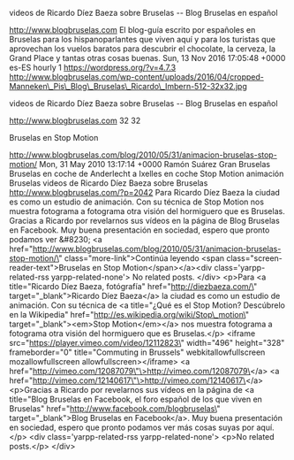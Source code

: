 videos de Ricardo Díez Baeza sobre Bruselas -- Blog Bruselas en español

http://www.blogbruselas.com El blog-guía escrito por españoles en
Bruselas para los hispanoparlantes que viven aquí y para los turistas
que aprovechan los vuelos baratos para descubrir el chocolate, la
cerveza, la Grand Place y tantas otras cosas buenas. Sun, 13 Nov 2016
17:05:48 +0000 es-ES hourly 1 https://wordpress.org/?v=4.7.3
http://www.blogbruselas.com/wp-content/uploads/2016/04/cropped-Manneken\_Pis\_Blog\_Bruselas\_Ricardo\_Imbern-512-32x32.jpg

videos de Ricardo Díez Baeza sobre Bruselas -- Blog Bruselas en español

http://www.blogbruselas.com 32 32

Bruselas en Stop Motion

http://www.blogbruselas.com/blog/2010/05/31/animacion-bruselas-stop-motion/
Mon, 31 May 2010 13:17:14 +0000 Ramón Suárez Gran Bruselas Bruselas en
coche de Anderlecht a Ixelles en coche Stop Motion animación Bruselas
videos de Ricardo Díez Baeza sobre Bruselas
http://www.blogbruselas.com/?p=2042 Para Ricardo Díez Baeza la ciudad es
como un estudio de animación. Con su técnica de Stop Motion nos muestra
fotograma a fotograma otra visión del hormiguero que es Bruselas.
Gracias a Ricardo por revelarnos sus vídeos en la página de Blog
Bruselas en Facebook. Muy buena presentación en sociedad, espero que
pronto podamos ver &\#8230; \<a
href=\"http://www.blogbruselas.com/blog/2010/05/31/animacion-bruselas-stop-motion/\"
class=\"more-link\"\>Continúa leyendo \<span
class=\"screen-reader-text\"\>Bruselas en Stop
Motion\</span\>\</a\>\<div class=\'yarpp-related-rss
yarpp-related-none\'\> No related posts. \</div\> \<p\>Para \<a
title=\"Ricardo Díez Baeza, fotógrafía\" href=\"http://diezbaeza.com/\"
target=\"\_blank\"\>Ricardo Díez Baeza\</a\> la ciudad es como un
estudio de animación. Con su técnica de \<a title=\"¿Qué es el Stop
Motion? Descúbrelo en la Wikipedia\"
href=\"http://es.wikipedia.org/wiki/Stop\_motion\"
target=\"\_blank\"\>\<em\>Stop Motion\</em\>\</a\> nos muestra fotograma
a fotograma otra visión del hormiguero que es Bruselas.\</p\> \<iframe
src=\"https://player.vimeo.com/video/12112823\" width=\"496\"
height=\"328\" frameborder=\"0\" title=\"Commuting in Brussels\"
webkitallowfullscreen mozallowfullscreen allowfullscreen\>\</iframe\>
\<a href=\"http://vimeo.com/12087079\"\>http://vimeo.com/12087079\</a\>
\<a href=\"http://vimeo.com/12140617\"\>http://vimeo.com/12140617\</a\>
\<p\>Gracias a Ricardo por revelarnos sus vídeos en la página de \<a
title=\"Blog Bruselas en Facebook, el foro español de los que viven en
Bruselas\" href=\"http://www.facebook.com/blogbruselas\"
target=\"\_blank\"\>Blog Bruselas en Facebook\</a\>. Muy buena
presentación en sociedad, espero que pronto podamos ver más cosas suyas
por aquí.\</p\> \<div class=\'yarpp-related-rss yarpp-related-none\'\>
\<p\>No related posts.\</p\> \</div\>

